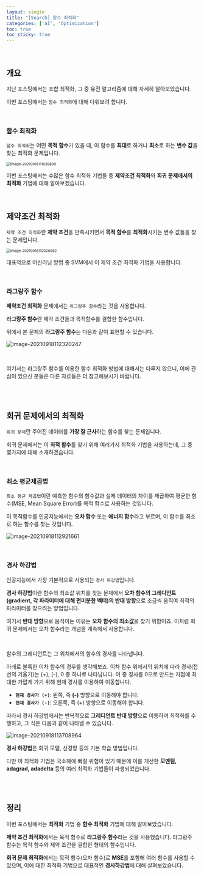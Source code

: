 ```yaml
---
layout: single
title: "[Search] 함수 최적화"
categories: ['AI', 'Optimization']
toc: true
toc_sticky: true
---
```


<br>

## 개요

지난 포스팅에서는 조합 최적화, 그 중 유전 알고리즘에 대해 자세히 알아보았습니다. 

이번 포스팅에서는 `함수 최적화`에 대해 다뤄보려 합니다. 

<br>

### 함수 최적화

`함수 최적화`는 어떤 **목적 함수**가 있을 때, 이 함수를 **최대**로 하거나 **최소**로 하는 **변수 값**을 찾는 최적화 문제입니다. 

<img src="https://user-images.githubusercontent.com/70505378/133869984-c7bb343b-06c9-4b81-83b7-ca1e58c54693.png" alt="image-20210918111639830" style="zoom:67%;" />

이번 포스팅에서는 수많은 함수 최적화 기법들 중 **제약조건 최적화**와 **회귀 문제에서의 최적화** 기법에 대해 알아보겠습니다. 

<br>

## 제약조건 최적화

`제약 조건 최적화`란 **제약 조건**을 만족시키면서 **목적 함수**를 **최적화**시키는 변수 값들을 찾는 문제입니다. 

<img src="https://user-images.githubusercontent.com/70505378/133869987-0f7de84b-7028-4587-8e9c-467ea0f530df.png" alt="image-20210918112026982" style="zoom:67%;" />

대표적으로 머신러닝 방법 중 SVM에서 이 제약 조건 최적화 기법을 사용합니다. 

<br>

### 라그랑주 함수

**제약조건 최적화** 문제에서는 `라그랑주 함수`라는 것을 사용합니다. 

**라그랑주 함수**란 제약 조건들과 목적함수를 결합한 함수입니다. 

위에서 본 문제의 **라그랑주 함수**는 다음과 같이 표현할 수 있습니다. 

![image-20210918112320247](https://user-images.githubusercontent.com/70505378/133870008-ee8e6172-560f-4aa5-8b55-07c0e6bd16e8.png)

<br>

여기서는 라그랑주 함수를 이용한 함수 최적화 방법에 대해서는 다루지 않으니, 이에 관심이 있으신 분들은 다른 자료들은 더 참고해보시기 바랍니다. 

<br>

<br>

## 회귀 문제에서의 최적화

`회귀 문제`란 주어진 데이터를 **가장 잘 근사**하는 함수를 찾는 문제입니다. 

회귀 문제에서는 이 **최적 함수**를 찾기 위해 여러가지 최적화 기법을 사용하는데, 그 중 몇가지에 대해 소개하겠습니다. 

<br>

### 최소 평균제곱법

`최소 평균 제곱법`이란 예측한 함수의 함수값과 실제 데이터의 차이를 제곱하여  평균한 함수(MSE, Mean Square Error)를 목적 함수로 사용하는 것입니다. 

이 목적함수를 인공지능에서는 **오차 함수** 또는 **에너지 함수**라고 부르며, 이 함수를 최소로 하는 함수를 찾는 것입니다. 

![image-20210918112921661](https://user-images.githubusercontent.com/70505378/133870011-c33f6446-f2f5-463f-9bab-db74a37b175e.png)

<br>

### 경사 하강법

인공지능에서 가장 기본적으로 사용되는 `경사 하강법`입니다. 

**경사 하강법**이란 함수의 최소값 위치를 찾는 문제에서 **오차 함수의 그레디언트(gradient, 각 파라미터에 대해 편미분한 벡터)의 반대 방향**으로 조금씩 움직여 최적의 파라미터를 찾으려는 방법입니다. 

여기서 **반대 방향**으로 움직이는 이유는 **오차 함수의 최소값**을 찾기 위함이죠. 이처럼 회귀 문제에서는 오차 함수라는 개념을 계속해서 사용합니다. 

<br>

함수의 그레디언트는 그 위치에서의 함수의 경사를 나타냅니다. 

아래로 볼록한 이차 함수의 경우를 생각해보죠. 이차 함수 위에서의 위치에 따라 경사(접선의 기울기)는 (+), (-), 0 중 하나로 나타납니다. 이 중 경사를 0으로 만드는 지점에 최대한 가깝게 가기 위해 현재 경사를 이용하여 이동합니다. 

* **`현재 경사가 (+)`**: 왼쪽, 즉 **(-)** 방향으로 이동해야 합니다. 
* **`현재 경사가 (-)`**: 오른쪽, 즉 (+) 방향으로 이동해야 합니다. 

따라서 경사 하강법에서는 반복적으로 **그레디언트 반대 방향**으로 이동하며 최적화를 수행하고, 그 식은 다음과 같이 나타낼 수 있습니다. 

![image-20210918113708964](https://user-images.githubusercontent.com/70505378/133870013-51071c03-aa10-45f1-8289-5cbc2e7bf11d.png)

**경사 하강법**은 회귀 모델, 신경망 등의 기본 학습 방법입니다. 

다만 이 최적화 기법은 국소해에 빠질 위험이 있기 때문에 이를 개선한 **모멘텀, adagrad, adadelta** 등의 여러 최적화 기법들이 파생되었습니다. 

<br>

<br>

## 정리

이번 포스팅에서는 **최적화** 기법 중 **함수 최적화** 기법에 대해 알아보았습니다. 

**제약 조건 최적화**에서는 목적 함수로 **라그랑주 함수**라는 것을 사용했습니다. 라그랑주 함수는 목적 함수와 제약 조건을 결합한 형태의 함수입니다. 

**회귀 문제 최적화**에서는 목적 함수(오차 함수)로 **MSE**를 포함해 여러 함수를 사용할 수 있으며, 이에 대한 최적화 기법으로 대표적인 **경사하강법**에 대해 살펴보았습니다. 











